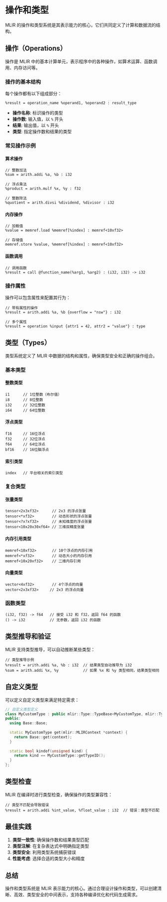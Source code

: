 # 操作和类型

MLIR 的操作和类型系统是其表示能力的核心，它们共同定义了计算和数据流的结构。

## 操作（Operations）

操作是 MLIR 中的基本计算单元，表示程序中的各种操作，如算术运算、函数调用、内存访问等。

### 操作的基本结构

每个操作都有以下组成部分：

```mlir
%result = operation_name %operand1, %operand2 : result_type
```

- **操作名称**: 标识操作的类型
- **操作数**: 输入值，以 `%` 开头
- **结果**: 输出值，以 `%` 开头
- **类型**: 指定操作数和结果的类型

### 常见操作示例

#### 算术操作
```mlir
// 整数加法
%sum = arith.addi %a, %b : i32

// 浮点乘法
%product = arith.mulf %x, %y : f32

// 整数除法
%quotient = arith.divsi %dividend, %divisor : i32
```

#### 内存操作
```mlir
// 加载值
%value = memref.load %memref[%index] : memref<10xf32>

// 存储值
memref.store %value, %memref[%index] : memref<10xf32>
```

#### 函数调用
```mlir
// 调用函数
%result = call @function_name(%arg1, %arg2) : (i32, i32) -> i32
```

### 操作属性

操作可以包含属性来配置其行为：

```mlir
// 带有属性的操作
%result = arith.addi %a, %b {overflow = "nsw"} : i32

// 多个属性
%result = operation %input {attr1 = 42, attr2 = "value"} : type
```

## 类型（Types）

类型系统定义了 MLIR 中数据的结构和属性，确保类型安全和正确的操作组合。

### 基本类型

#### 整数类型
```mlir
i1      // 1位整数（布尔值）
i8      // 8位整数
i32     // 32位整数
i64     // 64位整数
```

#### 浮点类型
```mlir
f16     // 16位浮点
f32     // 32位浮点
f64     // 64位浮点
bf16    // 16位脑浮点
```

#### 索引类型
```mlir
index   // 平台相关的索引类型
```

### 复合类型

#### 张量类型
```mlir
tensor<2x3xf32>      // 2x3 的浮点张量
tensor<*xf32>        // 动态形状的浮点张量
tensor<?x?xf32>      // 未知维度的浮点张量
tensor<10x20x30xf64> // 三维双精度张量
```

#### 内存引用类型
```mlir
memref<10xf32>       // 10个浮点的内存引用
memref<*xf32>        // 动态大小的内存引用
memref<10x20xf32>    // 二维内存引用
```

#### 向量类型
```mlir
vector<4xf32>        // 4个浮点的向量
vector<2x3xf32>     // 2x3 的浮点向量
```

### 函数类型
```mlir
(i32, f32) -> f64   // 接受 i32 和 f32，返回 f64 的函数
() -> i32           // 无参数，返回 i32 的函数
```

## 类型推导和验证

MLIR 支持类型推导，可以自动推断某些类型：

```mlir
// 类型推导示例
%result = arith.addi %a, %b : i32  // 结果类型自动推导为 i32
%sum = arith.addi %x, %y           // 如果 %x 和 %y 类型相同，结果类型相同
```

## 自定义类型

可以定义自定义类型来满足特定需求：

```cpp
// 自定义类型定义
class MyCustomType : public mlir::Type::TypeBase<MyCustomType, mlir::Type> {
public:
  using Base::Base;
  
  static MyCustomType get(mlir::MLIRContext *context) {
    return Base::get(context);
  }
  
  static bool kindof(unsigned kind) {
    return kind == MyCustomType::getTypeID();
  }
};
```

## 类型检查

MLIR 在编译时进行类型检查，确保操作的类型兼容性：

```mlir
// 类型不匹配会导致错误
%result = arith.addi %int_value, %float_value : i32  // 错误：类型不匹配
```

## 最佳实践

1. **类型一致性**: 确保操作数和结果类型匹配
2. **类型注解**: 在复杂表达式中明确指定类型
3. **类型安全**: 利用类型系统捕获错误
4. **性能考虑**: 选择合适的类型大小和精度

## 总结

操作和类型系统是 MLIR 表示能力的核心。通过合理设计操作和类型，可以创建清晰、高效、类型安全的中间表示，支持各种编译优化和代码生成需求。